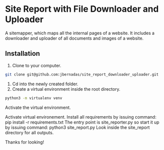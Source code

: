 # Site Report with File Downloader and Uploader
A sitemapper, which maps all the internal pages of a website. It includes a downloader and uploader of all documents and images of a website.

## Installation
1. Clone to your computer.
```bash
git clone git@github.com:jbernadas/site_report_downloader_uploader.git
```
1. Cd into the newly created folder.
1. Create a virtual environment inside the root directory.
```bash
python3 -m virtualenv venv
```
Activate the virtual environment.

Activate virtual environement.
Install all requirements by issuing command: pip install -r requirements.txt
The entry point is site_reporter.py so start it up by issuing command: python3 site_report.py
Look inside the site_report directory for all outputs.

Thanks for looking!
